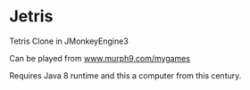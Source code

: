 # Jetris
Tetris Clone in JMonkeyEngine3

Can be played from www.murph9.com/mygames

Requires Java 8 runtime and this a computer from this century. 
